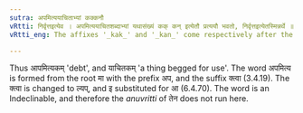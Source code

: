 ```yaml
---
sutra: अपमित्ययाचिताभ्यां कक्कनौ
vRtti: निर्वृत्तइत्येव । अपमित्ययाचितशब्दाभ्यां यथासंख्यं कक् कन् इत्येतौ प्रत्ययौ भवतो, निर्वृत्तइत्येतस्मिन्नर्थे ॥
vRtti_eng: The affixes '_kak_' and '_kan_' come respectively after the words '_apamitya_' and '_yachita_', when the sense is that of completion.

---
```

Thus आपमित्यकम् 'debt', and याचितकम् 'a thing begged for use'. The word अपमित्य is formed from the root मा with the prefix अप, and the suffix क्त्वा (3.4.19). The क्त्वा is changed to ल्यप्, and इ substituted for आ (6.4.70). The word is an Indeclinable, and therefore the _anuvritti_ of  तेन does not run here.